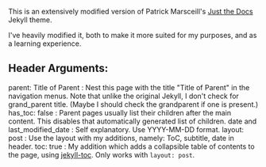 
This is an extensively modified version of Patrick Marsceill's [Just the Docs](https://github.com/just-the-docs/just-the-docs) Jekyll theme.

I've heavily modified it, both to make it more suited for my purposes,
and as a learning experience.

## Header Arguments:

parent: Title of Parent
: Nest this page with the title "Title of Parent" in the navigation menus. Note that unlike the original Jekyll, I don't check for grand_parent title. (Maybe I should check the grandparent if one is present.)
has_toc: false
: Parent pages usually list their children after the main content. This disables that automatically generated list of children.
date and last_modified_date
: Self explanatory. Use YYYY-MM-DD format.
layout: post
: Use the layout with my additions, namely: ToC, subtitle, date in header.
toc: true
: My addition which adds a collapsible table of contents to the page, using [jekyll-toc](https://github.com/toshimaru/jekyll-toc). Only works with `layout: post`.
